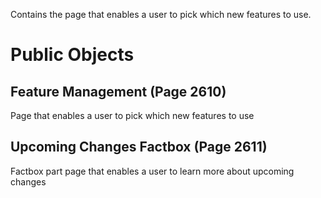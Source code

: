 Contains the page that enables a user to pick which new features to use.
# Public Objects
## Feature Management (Page 2610)

 Page that enables a user to pick which new features to use
 





## Upcoming Changes Factbox (Page 2611)

 Factbox part page that enables a user to learn more about upcoming changes
 


